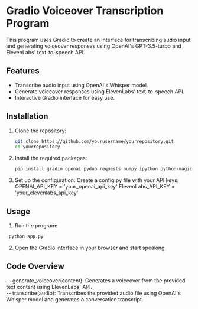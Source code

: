 # Gradio Voiceover Transcription Program

This program uses Gradio to create an interface for transcribing audio input and generating voiceover responses using OpenAI's GPT-3.5-turbo and ElevenLabs' text-to-speech API.

## Features
- Transcribe audio input using OpenAI's Whisper model.
- Generate voiceover responses using ElevenLabs' text-to-speech API.
- Interactive Gradio interface for easy use.

## Installation
1. Clone the repository:
   ```bash
   git clone https://github.com/yourusername/yourrepository.git
   cd yourrepository
   ```
2. Install the required packages:
   ```bash
   pip install gradio openai pydub requests numpy ipython python-magic

   ```
3. Set up the configuration:
Create a config.py file with your API keys:
OPENAI_API_KEY = 'your_openai_api_key'
ElevenLabs_API_KEY = 'your_elevenlabs_api_key'

## Usage
1. Run the program:
  ```bash
   python app.py
   ```
2. Open the Gradio interface in your browser and start speaking.

## Code Overview
-- generate_voiceover(content): Generates a voiceover from the provided text content using ElevenLabs' API. <br/>
-- transcribe(audio): Transcribes the provided audio file using OpenAI's Whisper model and generates a conversation transcript.




   
